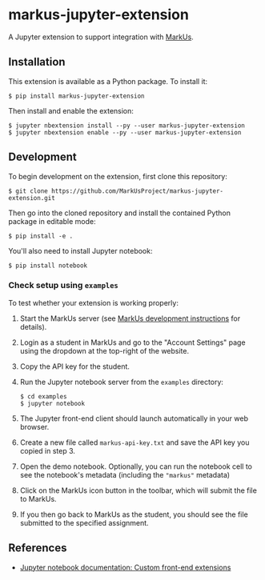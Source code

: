 # markus-jupyter-extension

A Jupyter extension to support integration with [MarkUs](https://github.com/MarkUsProject/Wiki).

## Installation

This extension is available as a Python package.
To install it:

```console
$ pip install markus-jupyter-extension
```

Then install and enable the extension:

```console
$ jupyter nbextension install --py --user markus-jupyter-extension
$ jupyter nbextension enable --py --user markus-jupyter-extension
```

## Development

To begin development on the extension, first clone this repository:

```console
$ git clone https://github.com/MarkUsProject/markus-jupyter-extension.git
```

Then go into the cloned repository and install the contained Python package in editable mode:

```console
$ pip install -e .
```

You'll also need to install Jupyter notebook:

```console
$ pip install notebook
```

### Check setup using `examples`

To test whether your extension is working properly:

1. Start the MarkUs server (see [MarkUs development instructions](https://github.com/MarkUsProject/Wiki/blob/master/Developer-Guide--Set-Up-With-Docker.md) for details).
2. Login as a student in MarkUs and go to the "Account Settings" page using the dropdown at the top-right of the website.
3. Copy the API key for the student.
4. Run the Jupyter notebook server from the `examples` directory:

   ```console
   $ cd examples
   $ jupyter notebook
   ```

5. The Jupyter front-end client should launch automatically in your web browser.
6. Create a new file called `markus-api-key.txt` and save the API key you copied in step 3.
7. Open the demo notebook. Optionally, you can run the notebook cell to see the notebook's metadata (including the `"markus"` metadata)
8. Click on the MarkUs icon button in the toolbar, which will submit the file to MarkUs.
9. If you then go back to MarkUs as the student, you should see the file submitted to the specified assignment.

## References

- [Jupyter notebook documentation: Custom front-end extensions](https://jupyter-notebook.readthedocs.io/en/stable/extending/frontend_extensions.html)
